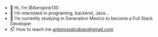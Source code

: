 - 👋 Hi, I’m @Aeropink130
- 👀 I’m interested in programing, backend, Java...
- 🌱 I’m currently studying in Generation Mexico to become a Full Stack Developer
- 📫 How to reach me antoniosalcidoav@gmail.com

